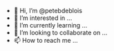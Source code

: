 - 👋 Hi, I’m @petebdeblois
- 👀 I’m interested in ...
- 🌱 I’m currently learning ...
- 💞️ I’m looking to collaborate on ...
- 📫 How to reach me ...

<!---
petebdeblois/petebdeblois is a ✨ special ✨ repository because its `README.md` (this file) appears on your GitHub profile.
You can click the Preview link to take a look at your changes.
--->

